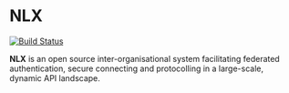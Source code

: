 NLX
===
[![Build Status](https://jenkins.nlx.io/job/nlx/badge/icon?style=plastic)](https://jenkins.nlx.io/job/nlx/)

**NLX** is an open source inter-organisational system facilitating federated authentication, secure connecting and protocolling in a large-scale, dynamic API landscape.
